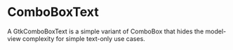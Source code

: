 # ComboBoxText

A GtkComboBoxText is a simple variant of ComboBox that hides the model-view complexity for simple text-only use cases.
